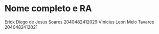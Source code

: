# Nome completo e RA

Erick Diego de Jesus Soares 2040482412029
Vinicius Leon Melo Tavares 2040482412021
